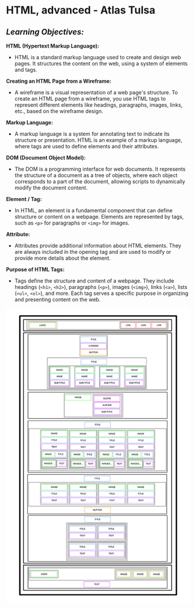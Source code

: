 # HTML, advanced - Atlas Tulsa

## _Learning Objectives:_

**HTML (Hypertext Markup Language):**

- HTML is a standard markup language used to create and design web pages.
  It structures the content on the web, using a system of elements and tags.

**Creating an HTML Page from a Wireframe:**

- A wireframe is a visual representation of a web page's structure.
  To create an HTML page from a wireframe, you use HTML tags to represent different elements like headings, paragraphs, images, links, etc., based on the wireframe design.

**Markup Language:**

- A markup language is a system for annotating text to indicate its structure or presentation.
  HTML is an example of a markup language, where tags are used to define elements and their attributes.

**DOM (Document Object Model):**

- The DOM is a programming interface for web documents.
  It represents the structure of a document as a tree of objects, where each object corresponds to a part of the document, allowing scripts to dynamically modify the document content.

**Element / Tag:**

- In HTML, an element is a fundamental component that can define structure or content on a webpage.
  Elements are represented by tags, such as `<p>` for paragraphs or `<img>` for images.

**Attribute:**

- Attributes provide additional information about HTML elements.
  They are always included in the opening tag and are used to modify or provide more details about the element.

**Purpose of HTML Tags:**

- Tags define the structure and content of a webpage.
  They include headings (`<h1>`, `<h2>`), paragraphs (`<p>`), images (`<img>`), links (`<a>`), lists (`<ul>`, `<ol>`), and more.
  Each tag serves a specific purpose in organizing and presenting content on the web.

![Wireframe example](htmladvancedwireframe.jpg)
